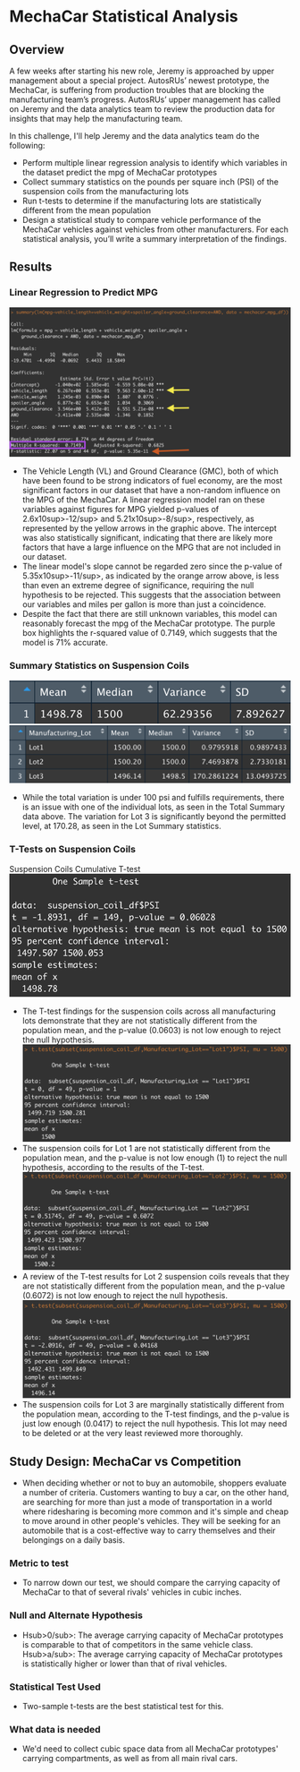 # MechaCar Statistical Analysis

## Overview
A few weeks after starting his new role, Jeremy is approached by upper management about a special project. AutosRUs’ newest prototype, the MechaCar, is suffering from production troubles that are blocking the manufacturing team’s progress. AutosRUs’ upper management has called on Jeremy and the data analytics team to review the production data for insights that may help the manufacturing team.

In this challenge, I'll help Jeremy and the data analytics team do the following:

 - Perform multiple linear regression analysis to identify which variables in the dataset predict the mpg of MechaCar prototypes
 - Collect summary statistics on the pounds per square inch (PSI) of the suspension coils from the manufacturing lots
 - Run t-tests to determine if the manufacturing lots are statistically different from the mean population
 - Design a statistical study to compare vehicle performance of the MechaCar vehicles against vehicles from other manufacturers. For each statistical analysis, you’ll write a summary interpretation of the findings.

## Results

### Linear Regression to Predict MPG
![Multiple Linear Regression on MPG](images/mpg_line_regres_summry.png)

 - The Vehicle Length (VL) and Ground Clearance (GMC), both of which have been found to be strong indicators of fuel economy, are the most significant factors in our dataset that have a non-random influence on the MPG of the MechaCar. A linear regression model ran on these variables against figures for MPG yielded p-values of 2.6x10sup>-12/sup> and 5.21x10sup>-8/sup>, respectively, as represented by the yellow arrows in the graphic above. The intercept was also statistically significant, indicating that there are likely more factors that have a large influence on the MPG that are not included in our dataset.
 - The linear model's slope cannot be regarded zero since the p-value of 5.35x10sup>-11/sup>, as indicated by the orange arrow above, is less than even an extreme degree of significance, requiring the null hypothesis to be rejected. This suggests that the association between our variables and miles per gallon is more than just a coincidence.
 - Despite the fact that there are still unknown variables, this model can reasonably forecast the mpg of the MechaCar prototype. The purple box highlights the r-squared value of 0.7149, which suggests that the model is 71% accurate.

### Summary Statistics on Suspension Coils
![Suspension Coil Total Summary](images/sus_coil_tot_sum.png)
![Suspension Coil Lot Summary](images/sus_coil_lot_sum.png)
* While the total variation is under 100 psi and fulfills requirements, there is an issue with one of the individual lots, as seen in the Total Summary data above. The variation for Lot 3 is significantly beyond the permitted level, at 170.28, as seen in the Lot Summary statistics.

### T-Tests on Suspension Coils
Suspension Coils Cumulative T-test
![Suspension Coils Cumulative T-test](images/sus_coil_one_samp_ttest.png)
 - The T-test findings for the suspension coils across all manufacturing lots demonstrate that they are not statistically different from the population mean, and the p-value (0.0603) is not low enough to reject the null hypothesis.
![Suspension Coil Lot 1 T-test](images/sus_coil_lot1_samp_ttest.png)
 - The suspension coils for Lot 1 are not statistically different from the population mean, and the p-value is not low enough (1) to reject the null hypothesis, according to the results of the T-test.
![Suspension Coil Lot 2 T-test](images/sus_coil_lot2_samp_ttest.png)
 - A review of the T-test results for Lot 2 suspension coils reveals that they are not statistically different from the population mean, and the p-value (0.6072) is not low enough to reject the null hypothesis.
![Suspension Coil Lot 3 T-test](images/sus_coil_lot3_samp_ttest.png)
 - The suspension coils for Lot 3 are marginally statistically different from the population mean, according to the T-test findings, and the p-value is just low enough (0.0417) to reject the null hypothesis. This lot may need to be deleted or at the very least reviewed more thoroughly.

## Study Design: MechaCar vs Competition
 - When deciding whether or not to buy an automobile, shoppers evaluate a number of criteria. Customers wanting to buy a car, on the other hand, are searching for more than just a mode of transportation in a world where ridesharing is becoming more common and it's simple and cheap to move around in other people's vehicles. They will be seeking for an automobile that is a cost-effective way to carry themselves and their belongings on a daily basis.
### Metric to test
 - To narrow down our test, we should compare the carrying capacity of MechaCar to that of several rivals' vehicles in cubic inches.
### Null and Alternate Hypothesis
 - Hsub>0/sub>: The average carrying capacity of MechaCar prototypes is comparable to that of competitors in the same vehicle class. Hsub>a/sub>: The average carrying capacity of MechaCar prototypes is statistically higher or lower than that of rival vehicles.
### Statistical Test Used
 - Two-sample t-tests are the best statistical test for this.
### What data is needed
 - We'd need to collect cubic space data from all MechaCar prototypes' carrying compartments, as well as from all main rival cars.

